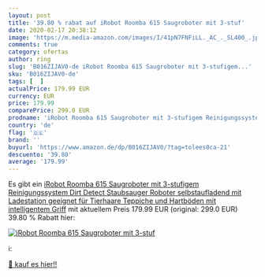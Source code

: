 ```yaml
---
layout: post
title: '39.80 % rabat auf iRobot Roomba 615 Saugroboter mit 3-stuf'
date: 2020-02-17 20:38:12
image: 'https://m.media-amazon.com/images/I/41pN7FNFiLL._AC_._SL400_.jpg'
comments: true
category: ofertas
author: ring
slug: 'B016ZIJAV0-de iRobot Roomba 615 Saugroboter mit 3-stufigem...'
sku: 'B016ZIJAV0-de'
tags: [  ]
actualPrice: 179.99 EUR
currency: EUR
price: 179.99
comparePrice: 299.0 EUR
prodname: 'iRobot Roomba 615 Saugroboter mit 3-stufigem Reinigungssystem  Dirt Detect  Staubsauger Roboter selbstaufladend mit Ladestation  geeignet für Tierhaare  Teppiche und Hartböden  mit intelligentem Griff'
country: 'de'
flag: '🇩🇪'
brand: ''
buyurl: 'https://www.amazon.de/dp/B016ZIJAV0/?tag=tolees0ca-21'
descuento: '39.80'
average: '179.99'
---
```


Es gibt ein [iRobot Roomba 615 Saugroboter mit 3-stufigem Reinigungssystem  Dirt Detect  Staubsauger Roboter selbstaufladend mit Ladestation  geeignet für Tierhaare  Teppiche und Hartböden  mit intelligentem Griff](https://www.amazon.de/dp/B016ZIJAV0/?tag=tolees0ca-21) mit aktuellem Preis 179.99 EUR (original: 299.0 EUR) 39.80 % Rabatt hier:

[![iRobot Roomba 615 Saugroboter mit 3-stuf](https://m.media-amazon.com/images/I/41pN7FNFiLL._AC_._SL400_.jpg)](https://www.amazon.de/dp/B016ZIJAV0/?tag=tolees0ca-21)

ℹ️:


[🛒 kauf es hier!!](https://www.amazon.de/dp/B016ZIJAV0/?tag=tolees0ca-21)
